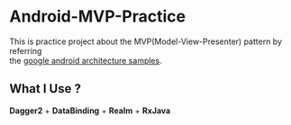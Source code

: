 # Android-MVP-Practice

This is practice project about the MVP(Model-View-Presenter) pattern by referring  
the [google android architecture samples](https://github.com/googlesamples/android-architecture/).

## What I Use ?
**Dagger2** + **DataBinding** + **Realm** + **RxJava**
